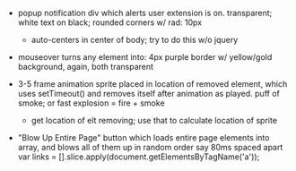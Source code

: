 
- popup notification div which alerts user extension is on.
  transparent; white text on black; rounded corners w/ rad: 10px
  - auto-centers in center of body; try to do this w/o jquery

- mouseover turns any element into: 4px purple border w/ yellow/gold
  background, again, both transparent

- 3-5 frame animation sprite placed in location of removed element,
  which uses setTimeout() and removes itself after animation as played.
  puff of smoke; or fast explosion = fire + smoke
  - get location of elt removing; use that to calculate location of sprite

- "Blow Up Entire Page" button which loads entire page elements into
  array, and blows all of them up in random order say 80ms spaced apart
  var links = [].slice.apply(document.getElementsByTagName('a'));
